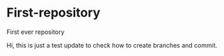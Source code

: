 # First-repository
First ever repository

Hi, this is just a test update to check how to create branches and commit.
